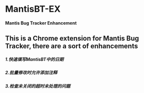 # MantisBT-EX
#### Mantis Bug Tracker Enhancement
## This is a Chrome extension for Mantis Bug Tracker, there are a sort of enhancements

##### 1.快速填写MantisBT中的日期
##### 2.批量修改时允许添加注释
##### 3.检查未关闭的超时未处理的问题
